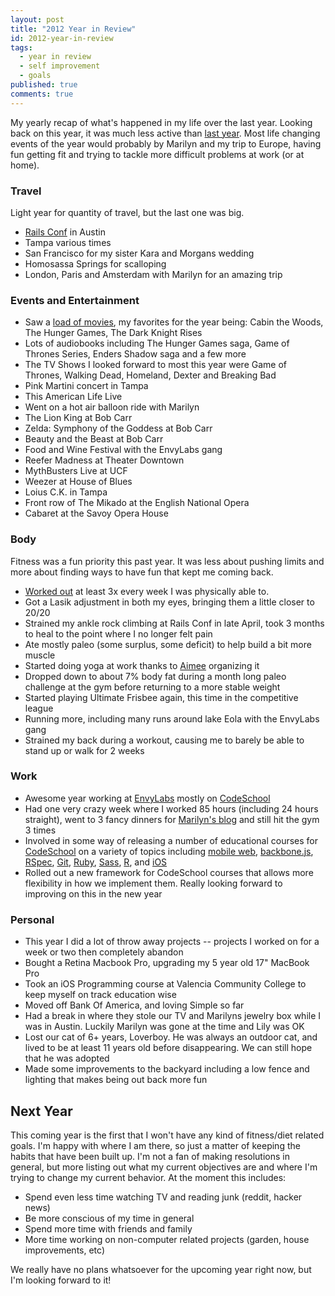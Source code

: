```yaml
---
layout: post
title: "2012 Year in Review"
id: 2012-year-in-review
tags:
  - year in review
  - self improvement
  - goals
published: true
comments: true
---
```


My yearly recap of what's happened in my life over the last year. Looking back on this year, it was much less active than [last year](http://blog.adamfortuna.com/2011-year-in-review/). Most life changing events of the year would probably by Marilyn and my trip to Europe, having fun getting fit and trying to tackle more difficult problems at work (or at home).

### Travel

Light year for quantity of travel, but the last one was big.

* [Rails Conf](http://railsconf2012.com/) in Austin
* Tampa various times
* San Francisco for my sister Kara and Morgans wedding
* Homosassa Springs for scalloping
* London, Paris and Amsterdam with Marilyn for an amazing trip

### Events and Entertainment

* Saw a [load of movies](http://letterboxd.com/adamfortuna/films/diary/by/rating/), my favorites for the year being: Cabin the Woods, The Hunger Games, The Dark Knight Rises
* Lots of audiobooks including The Hunger Games saga, Game of Thrones Series, Enders Shadow saga and a few more
* The TV Shows I looked forward to most this year were Game of Thrones, Walking Dead, Homeland, Dexter and Breaking Bad
* Pink Martini concert in Tampa
* This American Life Live
* Went on a hot air balloon ride with Marilyn
* The Lion King at Bob Carr
* Zelda: Symphony of the Goddess at Bob Carr
* Beauty and the Beast at Bob Carr
* Food and Wine Festival with the EnvyLabs gang
* Reefer Madness at Theater Downtown
* MythBusters Live at UCF
* Weezer at House of Blues
* Loius C.K. in Tampa
* Front row of The Mikado at the English National Opera
* Cabaret at the Savoy Opera House

### Body

Fitness was a fun priority this past year. It was less about pushing limits and more about finding ways to have fun that kept me coming back.

* [Worked out](http://crossfitkingspoint.com/) at least 3x every week I was physically able to.
* Got a Lasik adjustment in both my eyes, bringing them a little closer to 20/20
* Strained my ankle rock climbing at Rails Conf in late April, took 3 months to heal to the point where I no longer felt pain
* Ate mostly paleo (some surplus, some deficit) to help build a bit more muscle
* Started doing yoga at work thanks to [Aimee](https://twitter.com/aimee_simone) organizing it
* Dropped down to about 7% body fat during a month long paleo challenge at the gym before returning to a more stable weight
* Started playing Ultimate Frisbee again, this time in the competitive league
* Running more, including many runs around lake Eola with the EnvyLabs gang
* Strained my back during a workout, causing me to barely be able to stand up or walk for 2 weeks

### Work

* Awesome year working at [EnvyLabs](http://envylabs.com) mostly on [CodeSchool](http://codeschool.com)
* Had one very crazy week where I worked 85 hours (including 24 hours straight), went to 3 fancy dinners for [Marilyn's blog](http://forkful.net) and still hit the gym 3 times
* Involved in some way of releasing a number of educational courses for [CodeSchool](http://codeschool.com) on a variety of topics including [mobile web](http://www.codeschool.com/courses/journey-into-mobile), [backbone.js](http://www.codeschool.com/courses/anatomy-of-backbonejs), [RSpec](http://www.codeschool.com/courses/testing-with-rspec), [Git](http://www.codeschool.com/courses/git-real), [Ruby](http://www.codeschool.com/courses/ruby-bits), [Sass](http://www.codeschool.com/courses/assembling-sass), [R](http://www.codeschool.com/courses/try-r), and [iOS](http://www.codeschool.com/courses/try-ios)
* Rolled out a new framework for CodeSchool courses that allows more flexibility in how we implement them. Really looking forward to improving on this in the new year

### Personal

* This year I did a lot of throw away projects -- projects I worked on for a week or two then completely abandon
* Bought a Retina Macbook Pro, upgrading my 5 year old 17" MacBook Pro
* Took an iOS Programming course at Valencia Community College to keep myself on track education wise
* Moved off Bank Of America, and loving Simple so far
* Had a break in where they stole our TV and Marilyns jewelry box while I was in Austin. Luckily Marilyn was gone at the time and Lily was OK
* Lost our cat of 6+ years, Loverboy. He was always an outdoor cat, and lived to be at least 11 years old before disappearing. We can still hope that he was adopted
* Made some improvements to the backyard including a low fence and lighting that makes being out back more fun

## Next Year

This coming year is the first that I won't have any kind of fitness/diet related goals. I'm happy with where I am there, so just a matter of keeping the habits that have been built up. I'm not a fan of making resolutions in general, but more listing out what my current objectives are and where I'm trying to change my current behavior. At the moment this includes:

* Spend even less time watching TV and reading junk (reddit, hacker news)
* Be more conscious of my time in general
* Spend more time with friends and family
* More time working on non-computer related projects (garden, house improvements, etc)

We really have no plans whatsoever for the upcoming year right now, but I'm looking forward to it!